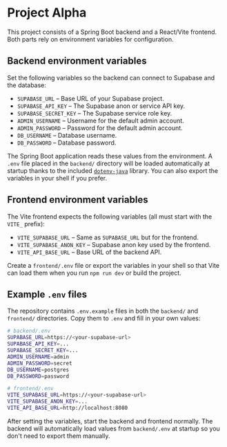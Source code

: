 # Project Alpha

This project consists of a Spring Boot backend and a React/Vite frontend. Both parts rely on environment variables for configuration.

## Backend environment variables
Set the following variables so the backend can connect to Supabase and the database:

- `SUPABASE_URL` – Base URL of your Supabase project.
- `SUPABASE_API_KEY` – The Supabase anon or service API key.
- `SUPABASE_SECRET_KEY` – The Supabase service role key.
- `ADMIN_USERNAME` – Username for the default admin account.
- `ADMIN_PASSWORD` – Password for the default admin account.
- `DB_USERNAME` – Database username.
- `DB_PASSWORD` – Database password.

The Spring Boot application reads these values from the environment. A `.env` file placed in the `backend/` directory will be loaded automatically at startup thanks to the included [`dotenv-java`](https://github.com/cdimascio/dotenv-java) library. You can also export the variables in your shell if you prefer.

## Frontend environment variables
The Vite frontend expects the following variables (all must start with the `VITE_` prefix):

- `VITE_SUPABASE_URL` – Same as `SUPABASE_URL` but for the frontend.
- `VITE_SUPABASE_ANON_KEY` – Supabase anon key used by the frontend.
- `VITE_API_BASE_URL` – Base URL of the backend API.

Create a `frontend/.env` file or export the variables in your shell so that Vite can load them when you run `npm run dev` or build the project.

## Example `.env` files
The repository contains `.env.example` files in both the `backend/` and `frontend/` directories. Copy them to `.env` and fill in your own values:
```bash
# backend/.env
SUPABASE_URL=https://<your-supabase-url>
SUPABASE_API_KEY=...
SUPABASE_SECRET_KEY=...
ADMIN_USERNAME=admin
ADMIN_PASSWORD=secret
DB_USERNAME=postgres
DB_PASSWORD=password
```

```bash
# frontend/.env
VITE_SUPABASE_URL=https://<your-supabase-url>
VITE_SUPABASE_ANON_KEY=...
VITE_API_BASE_URL=http://localhost:8080
```

After setting the variables, start the backend and frontend normally. The backend will automatically load values from `backend/.env` at startup so you don't need to export them manually.
